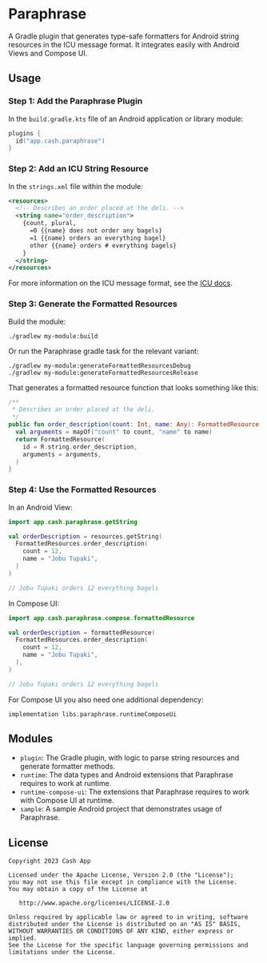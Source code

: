 # Paraphrase

A Gradle plugin that generates type-safe formatters for Android string resources in the ICU message format. It integrates easily with Android Views and Compose UI.

## Usage

### Step 1: Add the Paraphrase Plugin

In the `build.gradle.kts` file of an Android application or library module:

```kotlin
plugins {
  id("app.cash.paraphrase")
}
```

### Step 2: Add an ICU String Resource

In the `strings.xml` file within the module:

```xml
<resources>
  <!-- Describes an order placed at the deli. -->
  <string name="order_description">
    {count, plural,
      =0 {{name} does not order any bagels}
      =1 {{name} orders an everything bagel}
      other {{name} orders # everything bagels}
    }
  </string>
</resources>
```

For more information on the ICU message format, see the [ICU docs](https://unicode-org.github.io/icu/userguide/format_parse/messages).

### Step 3: Generate the Formatted Resources

Build the module:

```shell
./gradlew my-module:build
```

Or run the Paraphrase gradle task for the relevant variant:

```shell
./gradlew my-module:generateFormattedResourcesDebug
./gradlew my-module:generateFormattedResourcesRelease
```

That generates a formatted resource function that looks something like this:
```kotlin
/**
 * Describes an order placed at the deli.
 */
public fun order_description(count: Int, name: Any): FormattedResource {
  val arguments = mapOf("count" to count, "name" to name)
  return FormattedResource(
    id = R.string.order_description,
    arguments = arguments,
  )
}
```


### Step 4: Use the Formatted Resources

In an Android View:

```kotlin
import app.cash.paraphrase.getString

val orderDescription = resources.getString(
  FormattedResources.order_description(
    count = 12,
    name = "Jobu Tupaki",
  )
)

// Jobu Tupaki orders 12 everything bagels
```

In Compose UI:

```kotlin
import app.cash.paraphrase.compose.formattedResource

val orderDescription = formattedResource(
  FormattedResources.order_description(
    count = 12,
    name = "Jobu Tupaki",
  ),
)

// Jobu Tupaki orders 12 everything bagels
```

For Compose UI you also need one additional dependency:
```
implementation libs.paraphrase.runtimeComposeUi
```

## Modules

* `plugin`: The Gradle plugin, with logic to parse string resources and generate formatter methods.
* `runtime`: The data types and Android extensions that Paraphrase requires to work at runtime.
* `runtime-compose-ui`: The extensions that Paraphrase requires to work with Compose UI at runtime.
* `sample`: A sample Android project that demonstrates usage of Paraphrase.

## License

    Copyright 2023 Cash App

    Licensed under the Apache License, Version 2.0 (the "License");
    you may not use this file except in compliance with the License.
    You may obtain a copy of the License at

       http://www.apache.org/licenses/LICENSE-2.0

    Unless required by applicable law or agreed to in writing, software
    distributed under the License is distributed on an "AS IS" BASIS,
    WITHOUT WARRANTIES OR CONDITIONS OF ANY KIND, either express or implied.
    See the License for the specific language governing permissions and
    limitations under the License.
